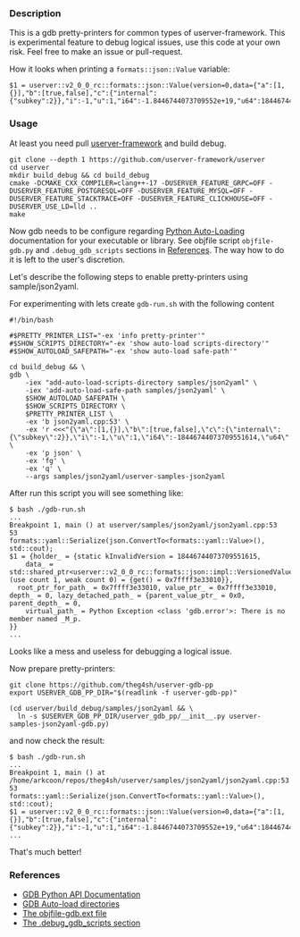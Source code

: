 ### Description

This is a gdb pretty-printers for common types of userver-framework.
This is experimental feature to debug logical issues, use this code at your own risk.
Feel free to make an issue or pull-request.

How it looks when printing a `formats::json::Value` variable:
```(sh)
$1 = userver::v2_0_0_rc::formats::json::Value(version=0,data={"a":[1,{}],"b":[true,false],"c":{"internal":{"subkey":2}},"i":-1,"u":1,"i64":-1.8446744073709552e+19,"u64":18446744073709551614,"d":0.40000000000000002})
```

### Usage

At least you need pull [userver-framework](https://github.com/userver-framework/userver) and build
debug.

```(sh)
git clone --depth 1 https://github.com/userver-framework/userver
cd userver
mkdir build_debug && cd build_debug
cmake -DCMAKE_CXX_COMPILER=clang++-17 -DUSERVER_FEATURE_GRPC=OFF -DUSERVER_FEATURE_POSTGRESQL=OFF -DUSERVER_FEATURE_MYSQL=OFF -DUSERVER_FEATURE_STACKTRACE=OFF -DUSERVER_FEATURE_CLICKHOUSE=OFF -DUSERVER_USE_LD=lld ..
make
```

Now gdb needs to be configure regarding [Python Auto-Loading](https://sourceware.org/gdb/current/onlinedocs/gdb.html/Python-Auto_002dloading.html#Python-Auto_002dloading) documentation for your executable or library. See objfile script `objfile-gdb.py` and `.debug_gdb_scripts` sections in [References](#References).
The way how to do it is left to the user's discretion.

Let's describe the following steps to enable pretty-printers using sample/json2yaml.

For experimenting with lets create `gdb-run.sh` with the following content
```(sh)
#!/bin/bash

#$PRETTY_PRINTER_LIST="-ex 'info pretty-printer'"
#$SHOW_SCRIPTS_DIRECTORY="-ex 'show auto-load scripts-directory'"
#$SHOW_AUTOLOAD_SAFEPATH="-ex 'show auto-load safe-path'"

cd build_debug && \
gdb \
    -iex "add-auto-load-scripts-directory samples/json2yaml" \
    -iex 'add-auto-load-safe-path samples/json2yaml' \
    $SHOW_AUTOLOAD_SAFEPATH \
    $SHOW_SCRIPTS_DIRECTORY \
    $PRETTY_PRINTER_LIST \
    -ex 'b json2yaml.cpp:53' \
    -ex 'r <<<"{\"a\":[1,{}],\"b\":[true,false],\"c\":{\"internal\":{\"subkey\":2}},\"i\":-1,\"u\":1,\"i64\":-18446744073709551614,\"u64\":18446744073709551614,\"d\":0.4}"' \
    -ex 'p json' \
    -ex 'fg' \
    -ex 'q' \
    --args samples/json2yaml/userver-samples-json2yaml
```

After run this script you will see something like:
```
$ bash ./gdb-run.sh
...
Breakpoint 1, main () at userver/samples/json2yaml/json2yaml.cpp:53
53        formats::yaml::Serialize(json.ConvertTo<formats::yaml::Value>(), std::cout);
$1 = {holder_ = {static kInvalidVersion = 18446744073709551615,
    data_ = std::shared_ptr<userver::v2_0_0_rc::formats::json::impl::VersionedValuePtr::Data> (use count 1, weak count 0) = {get() = 0x7ffff3e33010}},
  root_ptr_for_path_ = 0x7ffff3e33010, value_ptr_ = 0x7ffff3e33010, depth_ = 0, lazy_detached_path_ = {parent_value_ptr_ = 0x0, parent_depth_ = 0,
    virtual_path_ = Python Exception <class 'gdb.error'>: There is no member named _M_p.
}}
...
```
Looks like a mess and useless for debugging a logical issue.

Now prepare pretty-printers:
```(sh)
git clone https://github.com/theg4sh/userver-gdb-pp
export USERVER_GDB_PP_DIR="$(readlink -f userver-gdb-pp)"

(cd userver/build_debug/samples/json2yaml && \
  ln -s $USERVER_GDB_PP_DIR/userver_gdb_pp/__init__.py userver-samples-json2yaml-gdb.py)
```

and now check the result:
```(sh)
$ bash ./gdb-run.sh
...
Breakpoint 1, main () at /home/arkcoon/repos/theg4sh/userver/samples/json2yaml/json2yaml.cpp:53
53        formats::yaml::Serialize(json.ConvertTo<formats::yaml::Value>(), std::cout);
$1 = userver::v2_0_0_rc::formats::json::Value(version=0,data={"a":[1,{}],"b":[true,false],"c":{"internal":{"subkey":2}},"i":-1,"u":1,"i64":-1.8446744073709552e+19,"u64":18446744073709551614,"d":0.40000000000000002})
...
```
That's much better!


### References

- [GDB Python API Documentation](https://sourceware.org/gdb/current/onlinedocs/gdb.html/Python-API.html#Python-API)
- [GDB Auto-load directories](https://sourceware.org/gdb/current/onlinedocs/gdb.html/objfile_002dgdbdotext-file.html#set-auto_002dload-scripts_002ddirectory)
- [The objfile-gdb.ext file](https://sourceware.org/gdb/current/onlinedocs/gdb.html/objfile_002dgdbdotext-file.html#set-auto_002dload-scripts_002ddirectory)
- [The .debug_gdb_scripts section](https://sourceware.org/gdb/current/onlinedocs/gdb.html/dotdebug_005fgdb_005fscripts-section.html#dotdebug_005fgdb_005fscripts-section)
